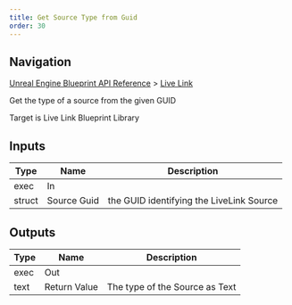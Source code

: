 ```yaml
---
title: Get Source Type from Guid
order: 30
---
```

## Navigation

[Unreal Engine Blueprint API Reference](https://dev.epicgames.com/documentation/en-us/unreal-engine/BlueprintAPI) > [Live Link](https://dev.epicgames.com/documentation/en-us/unreal-engine/BlueprintAPI/LiveLink)

Get the type of a source from the given GUID

Target is Live Link Blueprint Library

## Inputs

| Type | Name | Description |
| --- | --- | --- |
| exec | In |  |
| struct | Source Guid | the GUID identifying the LiveLink Source |

## Outputs

| Type | Name | Description |
| --- | --- | --- |
| exec | Out |  |
| text | Return Value | The type of the Source as Text |
